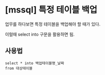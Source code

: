 # [mssql] 특정 테이블 백업

업무를 하다보면 특정 테이블을 백업해야 할 때가 있다.

이럴때 select into 구문을 활용하면 됨.



## 사용법

```mssql
select * into 백업테이블명_날짜
from 대상테이블
```

